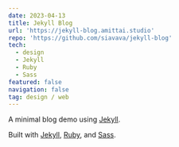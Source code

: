 ```yaml
---
date: 2023-04-13
title: Jekyll Blog
url: 'https://jekyll-blog.amittai.studio'
repo: 'https://github.com/siavava/jekyll-blog'
tech:
  - design
  - Jekyll
  - Ruby
  - Sass
featured: false
navigation: false
tag: design / web
---
```


A minimal blog demo using [Jekyll][jekyll].

Built with [Jekyll][jekyll], [Ruby][ruby], and [Sass][sass].

[jekyll]: https://jekyllrb.com
[ruby]: https://www.ruby-lang.org
[sass]: https://sass-lang.com
